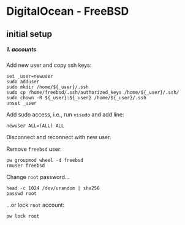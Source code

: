 # DigitalOcean - FreeBSD
## initial setup
##### 1. accounts
Add new user and copy ssh keys:
```
set _user=newuser
sudo adduser
sudo mkdir /home/${_user}/.ssh
sudo cp /home/freebsd/.ssh/authorized_keys /home/${_user}/.ssh/
sudo chown -R ${_user}:${_user} /home/${_user}/.ssh
unset _user
```
Add sudo access, i.e., run `visudo` and add line:
```
newuser ALL=(ALL) ALL
```
Disconnect and reconnect with new user.  

Remove `freebsd` user:
```
pw groupmod wheel -d freebsd
rmuser freebsd
```
Change `root` password...
```
head -c 1024 /dev/urandom | sha256
passwd root
```
...or lock `root` account:
```
pw lock root
```


